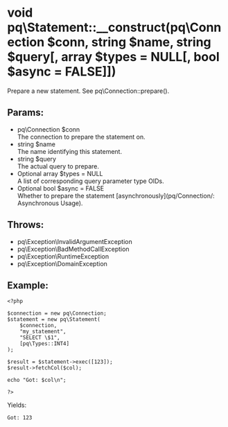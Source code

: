 # void pq\Statement::__construct(pq\Connection $conn, string $name, string $query[, array $types = NULL[, bool $async = FALSE]])

Prepare a new statement.
See pq\Connection::prepare().

## Params:

* pq\Connection $conn  
  The connection to prepare the statement on.
* string $name  
  The name identifying this statement.
* string $query  
  The actual query to prepare.
* Optional array $types = NULL  
  A list of corresponding query parameter type OIDs.
* Optional bool $async = FALSE  
  Whether to prepare the statement [asynchronously](pq/Connection/: Asynchronous Usage).

## Throws:

* pq\Exception\InvalidArgumentException
* pq\Exception\BadMethodCallException
* pq\Exception\RuntimeException
* pq\Exception\DomainException

## Example:

	<?php
	
	$connection = new pq\Connection;
	$statement = new pq\Statement(
		$connection,
		"my_statement",
		"SELECT \$1",
		[pq\Types::INT4]
	);
	
	$result = $statement->exec([123]);
	$result->fetchCol($col);
	
	echo "Got: $col\n";
	
	?>

Yields:

	Got: 123
